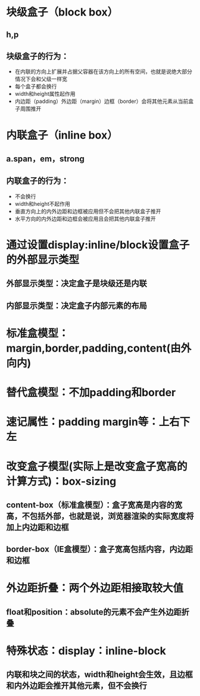 # 块级盒子（block box）
## h,p
## 块级盒子的行为：
   * 在内联的方向上扩展并占据父容器在该方向上的所有空间，也就是说绝大部分情况下会和父级一样宽
   * 每个盒子都会换行
   * width和height属性起作用
   * 内边距（padding）外边距（margin）边框（border）会将其他元素从当前盒子周围推开
# 内联盒子（inline box）
## a.span，em，strong
## 内联盒子的行为：
   * 不会换行
   * width和height不起作用
   * 垂直方向上的内外边距和边框被应用但不会把其他内联盒子推开
   * 水平方向的内外边距和边框会被应用且会把其他内联盒子推开

# 通过设置display:inline/block设置盒子的外部显示类型
## 外部显示类型：决定盒子是块级还是内联
## 内部显示类型：决定盒子内部元素的布局

# 标准盒模型：margin,border,padding,content(由外向内)
# 替代盒模型：不加padding和border
# 速记属性：padding margin等：上右下左

# 改变盒子模型(实际上是改变盒子宽高的计算方式)：box-sizing
## content-box（标准盒模型）：盒子宽高是内容的宽高，不包括外部，也就是说，浏览器渲染的实际宽度将加上内边距和边框
## border-box（IE盒模型）：盒子宽高包括内容，内边距和边框

# 外边距折叠：两个外边距相接取较大值
## float和position：absolute的元素不会产生外边距折叠
# 特殊状态：display：inline-block
## 内联和块之间的状态，width和height会生效，且边框和内外边距会推开其他元素，但不会换行